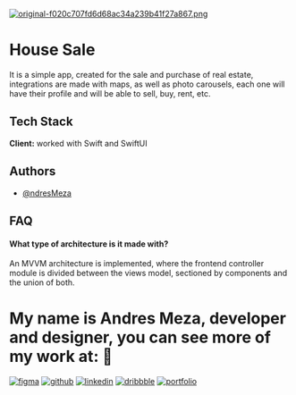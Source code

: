 [![original-f020c707fd6d68ac34a239b41f27a867.png](https://i.postimg.cc/YCQ1dypT/original-f020c707fd6d68ac34a239b41f27a867.png)](https://postimg.cc/218b6GLx)
# House Sale


It is a simple app, created for the sale and purchase of real estate, integrations are made with maps, as well as photo carousels, each one will have their profile and will be able to sell, buy, rent, etc.





## Tech Stack

**Client:** worked with Swift and SwiftUI



## Authors

- [@ndresMeza](https://www.linkedin.com/in/andres-meza-dev/)


## FAQ


#### What type of architecture is it made with?

An MVVM architecture is implemented, where the frontend controller module is divided between the views model, sectioned by components and the union of both.


# My name is Andres Meza, developer and designer, you can see more of my work at: 👋


[![figma](https://img.shields.io/badge/figma-FF4525?style=for-the-badge&logo=figma&logoColor=white)](https://lnkd.in/e3qPT5sh)
[![github](https://img.shields.io/badge/GitHub-000000?style=for-the-badge&logo=gitHub&logoColor=white)](https://github.com/AndresMzaDev)
[![linkedin](https://img.shields.io/badge/linkedin-0A66C2?style=for-the-badge&logo=linkedin&logoColor=white)](https://www.linkedin.com/in/andres-meza-dev/)
[![dribbble](https://img.shields.io/badge/dribbble-f0467c?style=for-the-badge&logo=dribbble&logoColor=white)](https://lnkd.in/ea5rJx25)
[![portfolio](https://img.shields.io/badge/my_portfolio-86a8cf?style=for-the-badge&logo=ko-fi&logoColor=white)](https://andresmza.com/)
